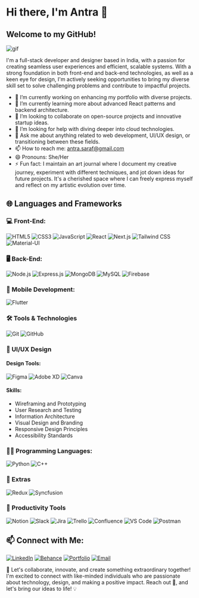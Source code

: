 # Hi there, I'm Antra 👋

## Welcome to my GitHub!

![gif](https://media.giphy.com/media/v1.Y2lkPTc5MGI3NjExaWV6cG9pcWtxN203bXBmeDM1aDBxZmJpc2E0bmlyemg1dGZ6NGRjbCZlcD12MV9pbnRlcm5hbF9naWZfYnlfaWQmY3Q9Zw/L1R1tvI9svkIWwpVYr/giphy.gif)

I'm a full-stack developer and designer based in India, with a passion for creating seamless user experiences and efficient, scalable systems. With a strong foundation in both front-end and back-end technologies, as well as a keen eye for design, I'm actively seeking opportunities to bring my diverse skill set to solve challenging problems and contribute to impactful projects.

- 🔭 I’m currently working on enhancing my portfolio with diverse projects.
- 🌱 I’m currently learning more about advanced React patterns and backend architecture.
- 👯 I’m looking to collaborate on open-source projects and innovative startup ideas.
- 🤔 I’m looking for help with diving deeper into cloud technologies.
- 💬 Ask me about anything related to web development, UI/UX design, or transitioning between these fields.
- 📫 How to reach me: antra.saraf@gmail.com
- 😄 Pronouns: She/Her
- ⚡ Fun fact: I maintain an art journal where I document my creative journey, experiment with different techniques, and jot down ideas for future projects. It's a cherished space where I can freely express myself and reflect on my artistic evolution over time.

## 🌐 Languages and Frameworks

### 💻 Front-End:
![HTML5](https://img.shields.io/badge/-HTML5-E34F26?style=flat-square&logo=html5&logoColor=white)
![CSS3](https://img.shields.io/badge/-CSS3-1572B6?style=flat-square&logo=css3)
![JavaScript](https://img.shields.io/badge/-JavaScript-F7DF1E?style=flat-square&logo=javascript&logoColor=black)
![React](https://img.shields.io/badge/-React-61DAFB?style=flat-square&logo=react&logoColor=black)
![Next.js](https://img.shields.io/badge/-Next.js-000000?style=flat-square&logo=next.js&logoColor=white)
![Tailwind CSS](https://img.shields.io/badge/-Tailwind_CSS-38B2AC?style=flat-square&logo=tailwind-css&logoColor=white)
![Material-UI](https://img.shields.io/badge/-Material_UI-0081CB?style=flat-square&logo=material-ui&logoColor=white)

### 🖥 Back-End:
![Node.js](https://img.shields.io/badge/-Node.js-339933?style=flat-square&logo=nodedotjs&logoColor=white)
![Express.js](https://img.shields.io/badge/-Express.js-000000?style=flat-square&logo=express&logoColor=white)
![MongoDB](https://img.shields.io/badge/-MongoDB-47A248?style=flat-square&logo=mongodb&logoColor=white)
![MySQL](https://img.shields.io/badge/-MySQL-4479A1?style=flat-square&logo=mysql&logoColor=white)
![Firebase](https://img.shields.io/badge/-Firebase-FFCA28?style=flat-square&logo=firebase&logoColor=black)

### 📱 Mobile Development:
![Flutter](https://img.shields.io/badge/-Flutter-02569B?style=flat-square&logo=flutter&logoColor=white)

### 🛠 Tools & Technologies

![Git](https://img.shields.io/badge/-Git-F05032?style=flat-square&logo=git&logoColor=white)
![GitHub](https://img.shields.io/badge/-GitHub-181717?style=flat-square&logo=github)


### 🎨 UI/UX Design

#### Design Tools:
![Figma](https://img.shields.io/badge/-Figma-F24E1E?style=flat-square&logo=figma&logoColor=white)
![Adobe XD](https://img.shields.io/badge/-Adobe_XD-FF61F6?style=flat-square&logo=adobexd&logoColor=white)
![Canva](https://img.shields.io/badge/-Canva-00C4CC?style=flat-square&logo=canva&logoColor=white)

#### Skills:
- Wireframing and Prototyping
- User Research and Testing
- Information Architecture
- Visual Design and Branding
- Responsive Design Principles
- Accessibility Standards

### 👩‍💻 Programming Languages:
![Python](https://img.shields.io/badge/-Python-3776AB?style=flat-square&logo=python&logoColor=white)
![C++](https://img.shields.io/badge/-C++-00599C?style=flat-square&logo=cplusplus&logoColor=white)

### 🌟 Extras

![Redux](https://img.shields.io/badge/-Redux-764ABC?style=flat-square&logo=redux&logoColor=white)
![Syncfusion](https://img.shields.io/badge/-Syncfusion-FF496C?style=flat-square&logo=syncfusion&logoColor=white)

### 💼 Productivity Tools

![Notion](https://img.shields.io/badge/-Notion-000000?style=flat-square&logo=notion&logoColor=white)
![Slack](https://img.shields.io/badge/Slack-4A154B?style=for-the-badge&logo=Slack&logoColor=white)
![Jira](https://img.shields.io/badge/-Jira-0052CC?style=flat-square&logo=jira-software&logoColor=white)
![Trello](https://img.shields.io/badge/-Trello-0079BF?style=flat-square&logo=trello&logoColor=white)
![Confluence](https://img.shields.io/badge/-Confluence-172B4D?style=flat-square&logo=confluence&logoColor=white)
![VS Code](https://img.shields.io/badge/-VS_Code-007ACC?style=flat-square&logo=visual-studio-code&logoColor=white)
![Postman](https://img.shields.io/badge/-Postman-FF6C37?style=flat-square&logo=postman&logoColor=white)


## 📫 Connect with Me:

[![LinkedIn](https://img.shields.io/badge/-LinkedIn-blue?style=for-the-badge&logo=linkedin)](https://www.linkedin.com/in/antrasaraf20)
[![Behance](https://img.shields.io/badge/-Behance-1769FF?style=for-the-badge&logo=behance&logoColor=white)](https://www.behance.net/antrasaraf)
[![Portfolio](https://img.shields.io/badge/-Portfolio-black?style=for-the-badge&logo=react&logoColor=white)](https://portfolio-antra-saraf.vercel.app/)
[![Email](https://img.shields.io/badge/-Email-red?style=for-the-badge&logo=gmail&logoColor=white)](mailto:antra.saraf@gmail.com)




🚀 Let's collaborate, innovate, and create something extraordinary together! I'm excited to connect with like-minded individuals who are passionate about technology, design, and making a positive impact. Reach out 📩, and let's bring our ideas to life! 💡

